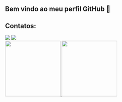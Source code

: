 ## Bem vindo ao meu perfil GitHub 👋

## Contatos:

<div>
<a href="https://instagram.com/kio0w" target="_blank"><img src="https://img.shields.io/badge/-Instagram-%23E4405F?style=for-the-badge&logo=instagram&logoColor=white" target="_blank"></a>
<a href="https://www.linkedin.com/in/caiobuard" target="_blank"><img src="https://img.shields.io/badge/-LinkedIn-%230077B5?style=for-the-badge&logo=linkedin&logoColor=white" target="_blank"></a>   
</div>

<div>
<a href="https://github.com/CaioBuard">
<img height="180em" src="https://github-readme-stats.vercel.app/api/top-langs/?username=CaioBuard&layout=compact&langs_count=7&theme=dracula"/>
<img height="180em" src="https://github-readme-stats.vercel.app/api?username=CaioBuard&show_icons=true&theme=dracula&include_all_commits=true&count_private=true"/>
</div>
